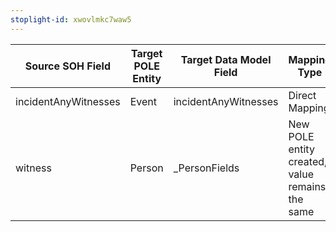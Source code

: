 ```yaml
---
stoplight-id: xwovlmkc7waw5
---
```


Source SOH Field      |  Target POLE Entity  |  Target Data Model Field  |  Mapping Type
----------------------|----------------------|---------------------------|-------------------------------------------------
incidentAnyWitnesses  |  Event               |  incidentAnyWitnesses     |  Direct Mapping
witness               |  Person              |  _PersonFields            |  New POLE entity created, value remains the same